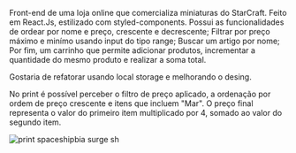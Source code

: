 Front-end de uma loja online que comercializa miniaturas do StarCraft.
Feito em React.Js, estilizado com styled-components.
Possui as funcionalidades de ordear por nome e preço, crescente e decrescente;
Filtrar por preço máximo e minímo usando input do tipo range;
Buscar um artigo por nome;
Por fim, um carrinho que permite adicionar produtos, incrementar a quantidade do mesmo produto e realizar a soma total.

Gostaria de refatorar usando local storage e melhorando o desing.

No print é possível perceber o filtro de preço aplicado, a ordenação por ordem de preço crescente e itens que incluem "Mar". 
O preço final representa o valor do primeiro item multiplicado por 4, somado ao valor do segundo item.


![print spaceshipbia surge sh](https://github.com/beatriz-rossati/LabeCommerce/assets/127520195/98bc24c2-f1b1-4b83-87fd-b4b7acae87ef)
